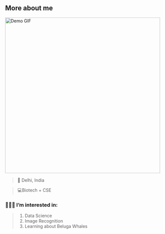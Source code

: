 <h2>More about me </h2>
<img src="https://media4.giphy.com/media/v1.Y2lkPTc5MGI3NjExaGF2MWJwOTliazk5NHZ0aXdnN2diNTQ3dzI3ZmpydHNiM203bWdhayZlcD12MV9pbnRlcm5hbF9naWZfYnlfaWQmY3Q9Zw/13THeOXYzh24o0/giphy.gif" alt="Demo GIF" width="500">


> 📍 Delhi, India

> 💻Biotech + CSE


### 👩🏽‍💻 I’m interested in:
> 1. Data Science
> 2. Image Recognition
> 3. Learning about Beluga Whales




